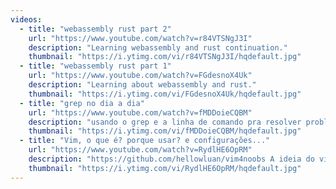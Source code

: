 ```yaml
---
videos:
  - title: "webassembly rust part 2"
    url: "https://www.youtube.com/watch?v=r84VTSNgJ3I"
    description: "Learning webassembly and rust continuation."
    thumbnail: "https://i.ytimg.com/vi/r84VTSNgJ3I/hqdefault.jpg"
  - title: "webassembly rust part 1"
    url: "https://www.youtube.com/watch?v=FGdesnoX4Uk"
    description: "Learning about webassembly and rust."
    thumbnail: "https://i.ytimg.com/vi/FGdesnoX4Uk/hqdefault.jpg"
  - title: "grep no dia a dia"
    url: "https://www.youtube.com/watch?v=fMDDoieCQBM"
    description: "usando o grep e a linha de comando pra resolver problemas reais."
    thumbnail: "https://i.ytimg.com/vi/fMDDoieCQBM/hqdefault.jpg"
  - title: "Vim, o que é? porque usar? e configurações..."
    url: "https://www.youtube.com/watch?v=RydlHE6OpRM"
    description: "https://github.com/hellowluan/vim4noobs A ideia do video é ser um overview sobre o editor e porque talvez seja um bom fit pra você."
    thumbnail: "https://i.ytimg.com/vi/RydlHE6OpRM/hqdefault.jpg"
---
```


